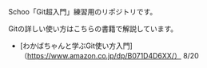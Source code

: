 Schoo「Git超入門」練習用のリポジトリです。

Gitの詳しい使い方はこちらの書籍で解説しています。
- [わかばちゃんと学ぶGit使い方入門] （https://www.amazon.co.jp/dp/B071D4D6XX/）
8/20




